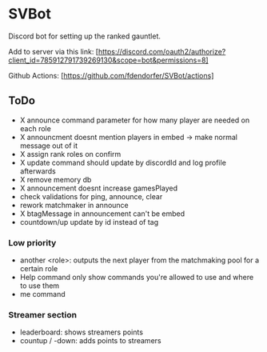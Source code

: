 # SVBot

Discord bot for setting up the ranked gauntlet.

Add to server via this link:
[https://discord.com/oauth2/authorize?client_id=785912791739269130&scope=bot&permissions=8]

Github Actions: [https://github.com/fdendorfer/SVBot/actions]

## ToDo

- X announce command parameter for how many player are needed on each role
- X announcment doesnt mention players in embed -> make normal message out of it
- X assign rank roles on confirm
- X update command should update by discordId and log profile afterwards
- X remove memory db
- X announcement doesnt increase gamesPlayed
- check validations for ping, announce, clear
- rework matchmaker in announce
- X btagMessage in announcement can't be embed
- countdown/up update by id instead of tag

### Low priority

- another \<role>: outputs the next player from the matchmaking pool for a
  certain role
- Help command only show commands you're allowed to use and where to use them
- me command

### Streamer section

- leaderboard: shows streamers points
- countup / -down: adds points to streamers
